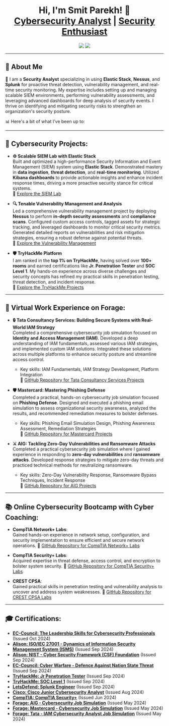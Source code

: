 <h1 align="center">Hi, I'm Smit Parekh! 👋<br/>
<a href="https://github.com/3BlackDot3">Cybersecurity Analyst</a> | 
<a href="https://www.linkedin.com/in/smit-parekh-b1a54022a/">Security Enthusiast</a></h1>

<p align="center">
  <a href="https://www.linkedin.com/in/smit-parekh-b1a54022a/"><img src="https://img.shields.io/badge/LinkedIn-Connect-blue?style=flat-square&logo=linkedin"></a>
  <a href="https://github.com/3BlackDot3"><img src="https://img.shields.io/badge/GitHub-Follow-black?style=flat-square&logo=github"></a>
</p>

---

<h2>🚀 About Me</h2>

🎯 I am a **Security Analyst** specializing in using **Elastic Stack**, **Nessus**, and **Splunk** for proactive threat detection, vulnerability management, and real-time security monitoring. My expertise includes setting up and managing scalable SIEM environments, performing vulnerability assessments, and leveraging advanced dashboards for deep analysis of security events. I thrive on identifying and mitigating security risks to strengthen an organization's security posture.

📊 Here's a bit of what I’ve been up to:

---

<h2>🔐 Cybersecurity Projects:</h2>

- <b>⚙️ Scalable SIEM Lab with Elastic Stack</b><br/>
  Built and optimized a high-performance Security Information and Event Management (SIEM) system using **Elastic Stack**. Demonstrated mastery in **data ingestion**, **threat detection**, and **real-time monitoring**. Utilized **Kibana dashboards** to provide actionable insights and enhance incident response times, driving a more proactive security stance for critical systems.  
  📂 [Explore the SIEM Lab](https://github.com/3BlackDot3/Projects/blob/main/README.md)

- <b>🔍 Tenable Vulnerability Management and Analysis</b><br/>
  Led a comprehensive vulnerability management project by deploying **Nessus** to perform **in-depth security assessments** and **compliance scans**. Configured custom access controls, tagged assets for strategic tracking, and leveraged dashboards to monitor critical security metrics. Generated detailed reports on vulnerabilities and risk mitigation strategies, ensuring a robust defense against potential threats.  
  📂 [Explore the Vulnerability Management](https://github.com/3BlackDot3/Projects/blob/main/Nessus)

- <b>🛡 TryHackMe Platform</b><br/>
  I am ranked in the **top 1% on TryHackMe**, having solved over **100+ rooms** and earned certifications like **Jr. Penetration Tester** and **SOC Level 1**. My hands-on experience across diverse challenges and security concepts has refined my practical skills in penetration testing, threat detection, and incident response.  
  📂 [Explore the TryHackMe Projects](https://github.com/3BlackDot3/Projects/blob/main/Tryhakme)

---

<h2>💼 Virtual Work Experience on Forage:</h2>

- <b>🔒 Tata Consultancy Services: Building Secure Systems with Real-World IAM Strategy</b><br/>
  Completed a comprehensive cybersecurity job simulation focused on **Identity and Access Management (IAM)**. Developed a deep understanding of IAM fundamentals, assessed various IAM strategies, and implemented custom IAM solutions. Integrated these solutions across multiple platforms to enhance security posture and streamline access control.
  - Key skills: IAM Fundamentals, IAM Strategy Development, Platform Integration  
  📂 [GitHub Repository for Tata Consultancy Services Projects](https://github.com/3BlackDot3/Work/blob/main/TATA.md)

- <b>🛡 Mastercard: Mastering Phishing Defense</b><br/>
  Completed a practical, hands-on cybersecurity job simulation focused on **Phishing Defense**. Designed and executed a phishing email simulation to assess organizational security awareness, analyzed the results, and recommended remediation measures to bolster defenses.
  - Key skills: Phishing Email Simulation Design, Phishing Awareness Assessment, Remediation Strategies  
  📂 [GitHub Repository for Mastercard Projects](https://github.com/3BlackDot3/Work/blob/main/Mastercard)

- <b>⚔️ AIG: Tackling Zero-Day Vulnerabilities and Ransomware Attacks</b><br/>
  Completed a practical cybersecurity job simulation where I gained experience in responding to **zero-day vulnerabilities** and **ransomware attacks**. Developed response strategies to mitigate zero-day threats and practiced technical methods for neutralizing ransomware.
  - Key skills: Zero-Day Vulnerability Response, Ransomware Bypass Techniques, Incident Response  
  📂 [GitHub Repository for AIG Projects](https://github.com/3BlackDot3/Work/blob/main/AIG.md)

---

<h2>📚 Online Cybersecurity Bootcamp with Cyber Coaching:</h2>

- **CompTIA Network+ Labs**:  
  Gained hands-on experience in network setup, configuration, and security implementation to ensure efficient and secure network operations.
  📂 [GitHub Repository for CompTIA Network+ Labs](https://github.com/3BlackDot3/NetworkPlus-Labs)

- **CompTIA Security+ Labs**:  
  Acquired expertise in threat defense, access control, and encryption to bolster system security.
  📂 [GitHub Repository for CompTIA Security+ Labs](https://github.com/3BlackDot3/SecurityPlus-Labs)

- **CREST CPSA**:  
  Gained practical skills in penetration testing and vulnerability analysis to uncover and address system weaknesses.
  📂 [GitHub Repository for CREST CPSA Labs](https://github.com/3BlackDot3/CREST-CPSA-Labs)

---

<h2>🎓 Certifications:</h2>

- **[EC-Council: The Leadership Skills for Cybersecurity Professionals](https://codered.eccouncil.org/certificate/d856df39-2598-44cc-b5c7-20e471e58ae2?logged=true)** (Issued Oct 2024)
- **[Alison: ISO/IEC 27001 - Dynamics of Information Security Management System (ISMS)](https://alison.com/certification/check/fea23b3d20)** (Issued Sep 2024)
- **[Alison: NIST - Cyber Security Framework (CSF) Foundation](https://alison.com/certification/check/80919a5972)** (Issued Sep 2024)
- **[EC-Council: Cyber Warfare - Defence Against Nation State Threat](https://codered.eccouncil.org/certificate/dacb17f0-1a9b-4991-98a5-97e54f4d3e3d?logged=true)** (Issued Sep 2024)
- **[TryHackMe: Jr Penetration Tester](https://tryhackme-certificates.s3-eu-west-1.amazonaws.com/THM-FWCF5RVKSM.png)** (Issued Sep 2024)
- **[TryHackMe: SOC Level 1](https://tryhackme-certificates.s3-eu-west-1.amazonaws.com/THM-YGUSRS5EK2.png)** (Issued Sep 2024)
- **[LetsDefend: Splunk Engineer](https://app.letsdefend.io/my-rewards/detail/384dcd5d5acf4037892c157701832c3e)** (Issued Sep 2024)
- **[Cisco: Cisco Junior Cybersecurity Analyst](https://www.credly.com/badges/20ac22d9-4e35-4e05-b35a-4fd922856c5e)** (Issued Aug 2024)
- **[CompTIA: CompTIA Security+](https://www.credly.com/badges/dbf9e96d-8213-4a03-8ce6-9dd2625f82b0)** (Issued Jun 2024)
- **[Forage: AIG - Cybersecurity Job Simulation](https://forage-uploads-prod.s3.amazonaws.com/completion-certificates/AIG/2ZFnEGEDKTQMtEv9C_AIG_wRLi4mQ5mzzcxk2j4_1716770846342_completion_certificate.pdf)** (Issued May 2024)
- **[Forage: Mastercard - Cybersecurity Job Simulation](https://forage-uploads-prod.s3.amazonaws.com/completion-certificates/mastercard/vcKAB5yYAgvemepGQ_Mastercard_wRLi4mQ5mzzcxk2j4_1716757421946_completion_certificate.pdf)** (Issued May 2024)
- **[Forage: Tata - IAM Cybersecurity Analyst Job Simulation](https://forage-uploads-prod.s3.amazonaws.com/completion-certificates/Tata/gmf3ypEXBj2wvfQWC_Tata%20Group_wRLi4mQ5mzzcxk2j4_1716769054007_completion_certificate.pdf)** (Issued May 2024)
